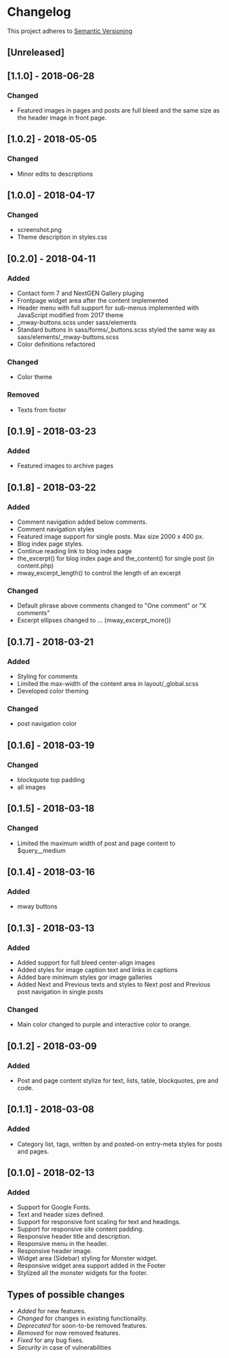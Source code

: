 # Changelog

This project adheres to [Semantic Versioning](http://semver.org/spec/v2.0.0.html)

## [Unreleased]

## [1.1.0] - 2018-06-28

### Changed
- Featured images in pages and posts are full bleed and the same size as the header image in front page.

## [1.0.2] - 2018-05-05

### Changed
- Minor edits to descriptions

## [1.0.0] - 2018-04-17

### Changed
- screenshot.png
- Theme description in styles.css

## [0.2.0] - 2018-04-11
### Added
- Contact form 7 and NextGEN Gallery pluging
- Frontpage widget area after the content implemented 
- Header menu with full support for sub-menus implemented with JavaScript modified from 2017 theme
- _mway-buttons.scss under sass/elements
- Standard buttons in sass/forms/_buttons.scss styled the same way as sass/elements/_mway-buttons.scss
- Color definitions refactored

### Changed
- Color theme

### Removed
- Texts from footer

## [0.1.9] - 2018-03-23
### Added 
- Featured images to archive pages

## [0.1.8] - 2018-03-22
### Added 
- Comment navigation added below comments. 
- Comment navigation styles
- Featured image support for single posts. Max size 2000 x 400 px. 
- Blog index page styles.
- Continue reading link to blog index page
- the_excerpt() for blog index page and the_content() for single post (in content.php)
- mway_excerpt_length() to control the length of an excerpt

### Changed
- Default phrase above comments changed to "One comment" or "X comments"
- Excerpt ellipses changed to ... (mway_excerpt_more())

## [0.1.7] - 2018-03-21
### Added
- Styling for comments
- Limited the max-width of the content area in layout/_global.scss
- Developed color theming

### Changed 
- post navigation color

## [0.1.6] - 2018-03-19
### Changed
- blockquote top padding
- all images

## [0.1.5] - 2018-03-18
### Changed
- Limited the maximum width of post and page content to $query__medium

## [0.1.4] - 2018-03-16
### Added 
- mway buttons

## [0.1.3] - 2018-03-13
### Added
- Added support for full bleed center-align images
- Added styles for image caption text and links in captions
- Added bare minimum styles gor image galleries
- Added Next and Previous texts and styles to Next post and Previous post navigation in single posts

### Changed
- Main color changed to purple and interactive color to orange. 

## [0.1.2] - 2018-03-09
### Added
- Post and page content stylize for text, lists, table, blockquotes, pre and code. 

## [0.1.1] - 2018-03-08
### Added
- Category list, tags, written by and posted-on entry-meta styles for posts and pages. 

## [0.1.0] - 2018-02-13
### Added
- Support for Google Fonts.
- Text and header sizes defined.
- Support for responsive font scaling for text and headings.
- Support for responsive site content padding.
- Responsive header title and description.
- Responsive menu in the header.
- Responsive header image.
- Widget area (Sidebar) styling for Monster widget.
- Responsive widget area support added in the Footer
- Stylized all the monster widgets for the footer.



## Types of possible changes

- *Added* for new features.
- *Changed* for changes in existing functionality.
- *Deprecated* for soon-to-be removed features.
- *Removed* for now removed features.
- *Fixed* for any bug fixes.
- *Security* in case of vulnerabilities